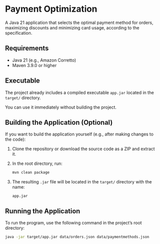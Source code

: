 # Payment Optimization

A Java 21 application that selects the optimal payment method for orders, maximizing discounts and minimizing card usage, according to the specification.

## Requirements

- Java 21 (e.g., Amazon Corretto)
- Maven 3.9.0 or higher

## Executable

The project already includes a compiled executable `app.jar` located in the `target/` directory.

You can use it immediately without building the project.

## Building the Application (Optional)

If you want to build the application yourself (e.g., after making changes to the code):

1. Clone the repository or download the source code as a ZIP and extract it.
2. In the root directory, run:

    ```bash
    mvn clean package
    ```

3. The resulting `.jar` file will be located in the `target/` directory with the name:

    ```
    app.jar
    ```

## Running the Application

To run the program, use the following command in the project’s root directory:

```bash
java -jar target/app.jar data/orders.json data/paymentmethods.json
